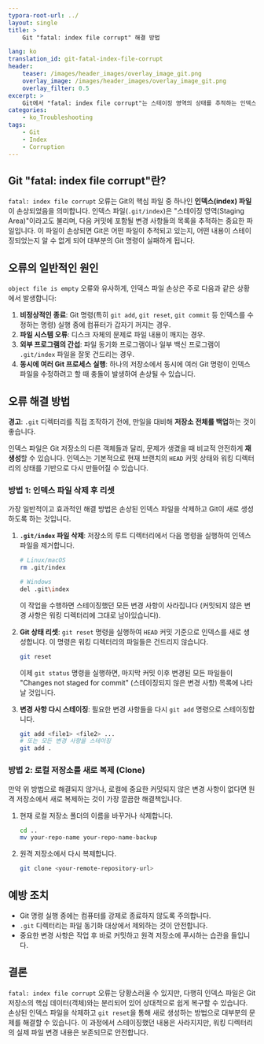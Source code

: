 ```yaml
---
typora-root-url: ../
layout: single
title: >
    Git "fatal: index file corrupt" 해결 방법

lang: ko
translation_id: git-fatal-index-file-corrupt
header:
    teaser: /images/header_images/overlay_image_git.png
    overlay_image: /images/header_images/overlay_image_git.png
    overlay_filter: 0.5
excerpt: >
    Git에서 "fatal: index file corrupt"는 스테이징 영역의 상태를 추적하는 인덱스 파일이 손상되었을 때 발생합니다. 이 글에서는 오류의 원인과 해결 방법을 알아봅니다.
categories:
    - ko_Troubleshooting
tags:
    - Git
    - Index
    - Corruption
---
```


## Git "fatal: index file corrupt"란?

`fatal: index file corrupt` 오류는 Git의 핵심 파일 중 하나인 **인덱스(index) 파일**이 손상되었음을 의미합니다. 인덱스 파일(`.git/index`)은 "스테이징 영역(Staging Area)"이라고도 불리며, 다음 커밋에 포함될 변경 사항들의 목록을 추적하는 중요한 파일입니다. 이 파일이 손상되면 Git은 어떤 파일이 추적되고 있는지, 어떤 내용이 스테이징되었는지 알 수 없게 되어 대부분의 Git 명령이 실패하게 됩니다.

## 오류의 일반적인 원인

`object file is empty` 오류와 유사하게, 인덱스 파일 손상은 주로 다음과 같은 상황에서 발생합니다:

1.  **비정상적인 종료**: Git 명령(특히 `git add`, `git reset`, `git commit` 등 인덱스를 수정하는 명령) 실행 중에 컴퓨터가 갑자기 꺼지는 경우.
2.  **파일 시스템 오류**: 디스크 자체의 문제로 파일 내용이 깨지는 경우.
3.  **외부 프로그램의 간섭**: 파일 동기화 프로그램이나 일부 백신 프로그램이 `.git/index` 파일을 잘못 건드리는 경우.
4.  **동시에 여러 Git 프로세스 실행**: 하나의 저장소에서 동시에 여러 Git 명령이 인덱스 파일을 수정하려고 할 때 충돌이 발생하여 손상될 수 있습니다.

## 오류 해결 방법

**경고**: `.git` 디렉터리를 직접 조작하기 전에, 만일을 대비해 **저장소 전체를 백업**하는 것이 좋습니다.

인덱스 파일은 Git 저장소의 다른 객체들과 달리, 문제가 생겼을 때 비교적 안전하게 **재생성**할 수 있습니다. 인덱스는 기본적으로 현재 브랜치의 `HEAD` 커밋 상태와 워킹 디렉터리의 상태를 기반으로 다시 만들어질 수 있습니다.

### 방법 1: 인덱스 파일 삭제 후 리셋

가장 일반적이고 효과적인 해결 방법은 손상된 인덱스 파일을 삭제하고 Git이 새로 생성하도록 하는 것입니다.

1.  **`.git/index` 파일 삭제**:
    저장소의 루트 디렉터리에서 다음 명령을 실행하여 인덱스 파일을 제거합니다.
    ```bash
    # Linux/macOS
    rm .git/index

    # Windows
    del .git\index
    ```
    이 작업을 수행하면 스테이징했던 모든 변경 사항이 사라집니다 (커밋되지 않은 변경 사항은 워킹 디렉터리에 그대로 남아있습니다).

2.  **Git 상태 리셋**:
    `git reset` 명령을 실행하여 `HEAD` 커밋 기준으로 인덱스를 새로 생성합니다. 이 명령은 워킹 디렉터리의 파일들은 건드리지 않습니다.
    ```bash
    git reset
    ```
    이제 `git status` 명령을 실행하면, 마지막 커밋 이후 변경된 모든 파일들이 "Changes not staged for commit" (스테이징되지 않은 변경 사항) 목록에 나타날 것입니다.

3.  **변경 사항 다시 스테이징**:
    필요한 변경 사항들을 다시 `git add` 명령으로 스테이징합니다.
    ```bash
    git add <file1> <file2> ...
    # 또는 모든 변경 사항을 스테이징
    git add .
    ```

### 방법 2: 로컬 저장소를 새로 복제 (Clone)

만약 위 방법으로 해결되지 않거나, 로컬에 중요한 커밋되지 않은 변경 사항이 없다면 원격 저장소에서 새로 복제하는 것이 가장 깔끔한 해결책입니다.

1.  현재 로컬 저장소 폴더의 이름을 바꾸거나 삭제합니다.
    ```bash
    cd ..
    mv your-repo-name your-repo-name-backup
    ```

2.  원격 저장소에서 다시 복제합니다.
    ```bash
    git clone <your-remote-repository-url>
    ```

## 예방 조치

-   Git 명령 실행 중에는 컴퓨터를 강제로 종료하지 않도록 주의합니다.
-   `.git` 디렉터리는 파일 동기화 대상에서 제외하는 것이 안전합니다.
-   중요한 변경 사항은 작업 후 바로 커밋하고 원격 저장소에 푸시하는 습관을 들입니다.

## 결론

`fatal: index file corrupt` 오류는 당황스러울 수 있지만, 다행히 인덱스 파일은 Git 저장소의 핵심 데이터(객체)와는 분리되어 있어 상대적으로 쉽게 복구할 수 있습니다. 손상된 인덱스 파일을 삭제하고 `git reset`을 통해 새로 생성하는 방법으로 대부분의 문제를 해결할 수 있습니다. 이 과정에서 스테이징했던 내용은 사라지지만, 워킹 디렉터리의 실제 파일 변경 내용은 보존되므로 안전합니다.
